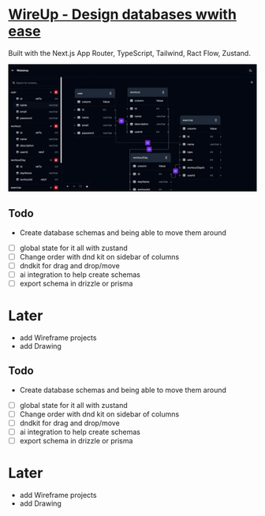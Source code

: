 # [WireUp - Design databases wwith ease]([https://fitify-phi.vercel.app/](https://wireup.vercel.app/))

Built with the Next.js App Router, TypeScript, Tailwind, Ract Flow, Zustand.

![WireUp](./public/thumbnail.png)

## Todo 

- Create database schemas and being able to move them around
- [ ] global state for it all with zustand
- [ ] Change order with dnd kit on sidebar of columns
- [ ] dndkit for drag and drop/move
- [ ] ai integration to help create schemas
- [ ] export schema in drizzle or prisma

# Later

- add Wireframe projects
- add Drawing
## Todo 

- Create database schemas and being able to move them around
- [ ] global state for it all with zustand
- [ ] Change order with dnd kit on sidebar of columns
- [ ] dndkit for drag and drop/move
- [ ] ai integration to help create schemas
- [ ] export schema in drizzle or prisma

# Later

- add Wireframe projects
- add Drawing
